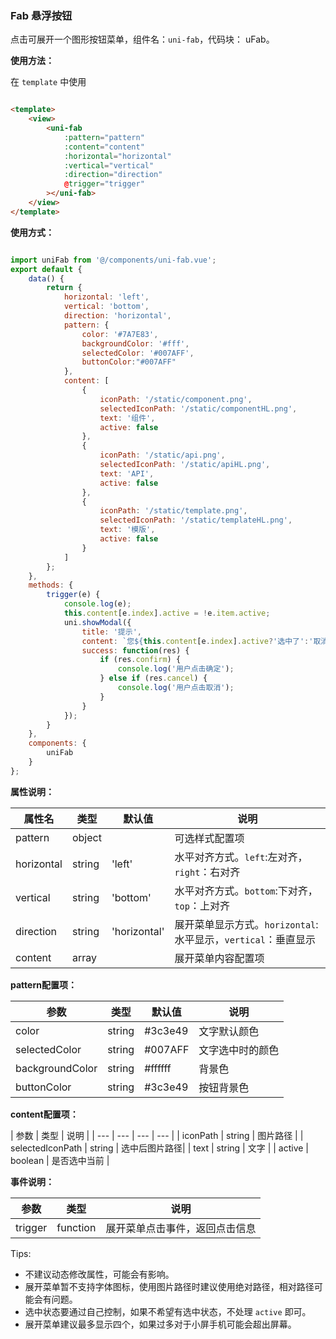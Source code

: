 ### Fab 悬浮按钮

点击可展开一个图形按钮菜单，组件名：``uni-fab``，代码块： uFab。

**使用方法：**

在 `template` 中使用

```html

<template>
	<view>
		<uni-fab
			:pattern="pattern"
			:content="content"
			:horizontal="horizontal"
			:vertical="vertical"
			:direction="direction"
			@trigger="trigger"
		></uni-fab>
	</view>
</template>

```


**使用方式：**

```javascript

import uniFab from '@/components/uni-fab.vue';
export default {
	data() {
		return {
			horizontal: 'left',
			vertical: 'bottom',
			direction: 'horizontal',
			pattern: {
				color: '#7A7E83',
				backgroundColor: '#fff',
				selectedColor: '#007AFF',
				buttonColor:"#007AFF"
			},
			content: [
				{
					iconPath: '/static/component.png',
					selectedIconPath: '/static/componentHL.png',
					text: '组件',
					active: false
				},
				{
					iconPath: '/static/api.png',
					selectedIconPath: '/static/apiHL.png',
					text: 'API',
					active: false
				},
				{
					iconPath: '/static/template.png',
					selectedIconPath: '/static/templateHL.png',
					text: '模版',
					active: false
				}
			]
		};
	},
	methods: {
		trigger(e) {
			console.log(e);
			this.content[e.index].active = !e.item.active;
			uni.showModal({
				title: '提示',
				content: `您${this.content[e.index].active?'选中了':'取消了'}${e.item.text}`,
				success: function(res) {
					if (res.confirm) {
						console.log('用户点击确定');
					} else if (res.cancel) {
						console.log('用户点击取消');
					}
				}
			});
		}
	},
	components: {
		uniFab
	}
};

```

**属性说明：**

|  属性名	|    类型	| 默认值		| 说明															|
| ---		| ---		| ---			| ---															|
| pattern	| object	|				| 可选样式配置项												|
| horizontal| string	| 'left'		| 水平对齐方式。`left`:左对齐，`right`：右对齐					|
| vertical	| string	| 'bottom'		| 水平对齐方式。`bottom`:下对齐，`top`：上对齐					|
| direction	| string	| 'horizontal'	| 展开菜单显示方式。`horizontal`:水平显示，`vertical`：垂直显示	|
| content	| array		|				| 展开菜单内容配置项											|



**pattern配置项：**

|  参数				|    类型	| 默认值	| 说明				|
| ---				|  ---		| ---		| ---				|
| color				| string	| #3c3e49	| 文字默认颜色		|
| selectedColor		| string	| #007AFF	| 文字选中时的颜色	|
| backgroundColor	| string	| #ffffff	| 背景色			|
| buttonColor		| string	| #3c3e49	| 按钮背景色		|

**content配置项：**

|  参数				|    类型	| 说明			|
| ---				|  ---				| ---		| ---			|
| iconPath			| string	| 图片路径		|
| selectedIconPath	| string	| 选中后图片路径|
| text				| string	| 文字			|
| active			| boolean	| 是否选中当前	|

**事件说明：**

|  参数		|    类型	| 说明					   |
| ---	    |  ---		| ---		               | 
| trigger	| function	| 展开菜单点击事件，返回点击信息|



Tips:

- 不建议动态修改属性，可能会有影响。
- 展开菜单暂不支持字体图标，使用图片路径时建议使用绝对路径，相对路径可能会有问题。
- 选中状态要通过自己控制，如果不希望有选中状态，不处理 `active` 即可。 
- 展开菜单建议最多显示四个，如果过多对于小屏手机可能会超出屏幕。
